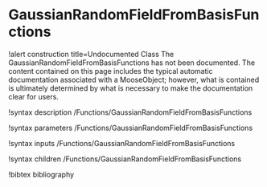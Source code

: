 # GaussianRandomFieldFromBasisFunctions

!alert construction title=Undocumented Class
The GaussianRandomFieldFromBasisFunctions has not been documented. The content contained on this page includes the
typical automatic documentation associated with a MooseObject; however, what is contained is
ultimately determined by what is necessary to make the documentation clear for users.

!syntax description /Functions/GaussianRandomFieldFromBasisFunctions

!syntax parameters /Functions/GaussianRandomFieldFromBasisFunctions

!syntax inputs /Functions/GaussianRandomFieldFromBasisFunctions

!syntax children /Functions/GaussianRandomFieldFromBasisFunctions

!bibtex bibliography
